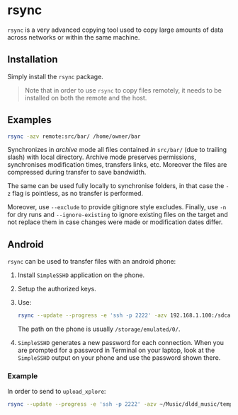 # rsync

`rsync` is a very advanced copying tool used to copy large amounts of data across networks or within
the same machine.

## Installation

Simply install the `rsync` package.

> Note that in order to use `rsync` to copy files remotely, it needs to be installed on both the
> remote and the host.

## Examples

```sh
rsync -azv remote:src/bar/ /home/owner/bar
```

Synchronizes in _archive_ mode all files contained _in_ `src/bar/` (due to trailing slash) with
local directory. Archive mode preserves permissions, synchronises modification times, transfers
links, etc. Moreover the files are compressed during transfer to save bandwidth.

The same can be used fully locally to synchronise folders, in that case the `-z` flag is pointless,
as no transfer is performed.

Moreover, use `--exclude` to provide gitignore style excludes. Finally, use `-n` for dry runs and
`--ignore-existing` to ignore existing files on the target and not replace them in case changes were
made or modification dates differ.


## Android

`rsync` can be used to transfer files with an android phone:

1. Install `SimpleSSHD` application on the phone.
2. Setup the authorized keys.
3. Use:

   ```sh
   rsync --update --progress -e 'ssh -p 2222' -azv 192.168.1.100:/sdcard/DCIM/Camera /path/to/destination/on/your/computer
   ```

   The path on the phone is usually `/storage/emulated/0/`.
4. `SimpleSSHD` generates a new password for each connection. When you are prompted for a password in
   Terminal on your laptop, look at the `SimpleSSHD` output on your phone and use the password shown
   there.

### Example

In order to send to `upload_xplore`:

```sh
rsync --update --progress -e 'ssh -p 2222' -azv ~/Music/dldd_music/temp/ 192.168.1.3:/storage/emulated/0/upload_xplore
```
